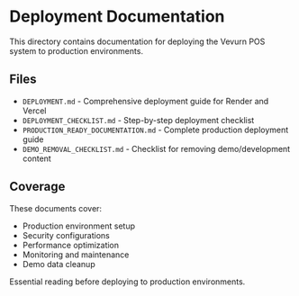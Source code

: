 # Deployment Documentation

This directory contains documentation for deploying the Vevurn POS system to production environments.

## Files

- `DEPLOYMENT.md` - Comprehensive deployment guide for Render and Vercel
- `DEPLOYMENT_CHECKLIST.md` - Step-by-step deployment checklist
- `PRODUCTION_READY_DOCUMENTATION.md` - Complete production deployment guide
- `DEMO_REMOVAL_CHECKLIST.md` - Checklist for removing demo/development content

## Coverage

These documents cover:
- Production environment setup
- Security configurations
- Performance optimization
- Monitoring and maintenance
- Demo data cleanup

Essential reading before deploying to production environments.
